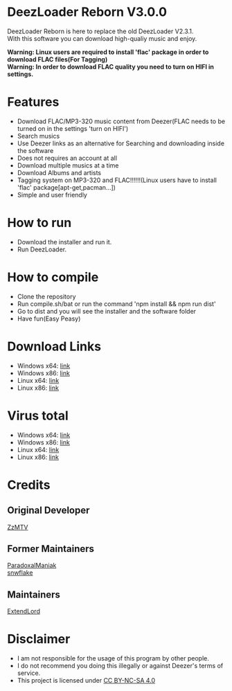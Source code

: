 # DeezLoader Reborn V3.0.0
DeezLoader Reborn is here to replace the old DeezLoader V2.3.1.<br/>
With this software you can download high-qualiy music and enjoy.

**Warning: Linux users are required to install 'flac' package in order to download FLAC files(For Tagging)**<br/>
**Warning: In order to download FLAC quality you need to turn on HIFI in settings.**

# Features
- Download FLAC/MP3-320 music content from Deezer(FLAC needs to be turned on in the settings 'turn on HIFI')
- Search musics
- Use Deezer links as an alternative for Searching and downloading inside the software
- Does not requires an account at all
- Download multiple musics at a time
- Download Albums and artists
- Tagging system on MP3-320 and FLAC!!!!!!(Linux users have to install 'flac' package[apt-get,pacman...])
- Simple and user friendly

# How to run
- Download the installer and run it.
- Run DeezLoader.

# How to compile
- Clone the repository
- Run compile.sh/bat or run the command 'npm install && npm run dist'
- Go to dist and you will see the installer and the software folder
- Have fun(Easy Peasy)

# Download Links
- Windows x64: [link](https://mega.nz/#!tY1X3SrB!imuns0jujBF9I3sfSOfIogpTIkRHwy9iiB7fUy-W-kc)
- Windows x86: [link](https://mega.nz/#!9Ms2wIBT!hAtv8xSxoQyhlUgloRE9jrhcvt_bY4Fi9Gghxhp0UTw)
- Linux x64: [link](https://mega.nz/#!IQdRUIgY!onaVMmkGHhkA0dbnebMYgPzyVQ9NGSJtoWh56OzPKj8)
- Linux x86: [link](https://mega.nz/#!5UMUkSLZ!NfZNnSTxAg1Vd06TajshzeOo13tCvMWZZ83mLhvwK2U)

# Virus total
- Windows x64: [link](https://www.virustotal.com/#/file/45c585f3c350b52c96eca3d6a29bbd019aa0050d1bdfa74b2e35a08ee2d7013d)
- Windows x86: [link](https://www.virustotal.com/#/file/e6353d0352a19a3370f32a5cc02f9fcfb5e7a0922363c55343c7b5881e707d0f)
- Linux x64: [link](https://www.virustotal.com/#/file/d93c05f148ab05623855259b18d85cf11f980bc85b159ccb72a70be98596add7)
- Linux x86: [link](https://www.virustotal.com/#/file/54c52fef2f033e28bd89c5cd8ba1eea3d6ad10e2895b2c7f6396f916ed545b6e)

# Credits
## Original Developer
[ZzMTV](https://boerse.to/members/zzmtv.3378614/)

## Former Maintainers
[ParadoxalManiak](https://github.com/ParadoxalManiak)<br/>
[snwflake](https://github.com/snwflake)

## Maintainers
[ExtendLord](https://github.com/ExtendLord)

# Disclaimer
- I am not responsible for the usage of this program by other people.
- I do not recommend you doing this illegally or against Deezer's terms of service.
- This project is licensed under [CC BY-NC-SA 4.0](https://creativecommons.org/licenses/by-nc-sa/4.0/)
